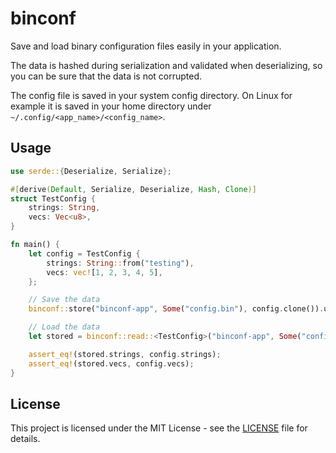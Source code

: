 # binconf

Save and load binary configuration files easily in your application.

The data is hashed during serialization and validated when deserializing, so you can be sure that the data is not corrupted.

The config file is saved in your system config directory. On Linux for example it is saved in your home directory under `~/.config/<app_name>/<config_name>`.

## Usage

```rust
use serde::{Deserialize, Serialize};

#[derive(Default, Serialize, Deserialize, Hash, Clone)]
struct TestConfig {
    strings: String,
    vecs: Vec<u8>,
}

fn main() {
    let config = TestConfig {
        strings: String::from("testing"),
        vecs: vec![1, 2, 3, 4, 5],
    };

    // Save the data
    binconf::store("binconf-app", Some("config.bin"), config.clone()).unwrap();

    // Load the data
    let stored = binconf::read::<TestConfig>("binconf-app", Some("config.bin"), false).unwrap();

    assert_eq!(stored.strings, config.strings);
    assert_eq!(stored.vecs, config.vecs);
}
```

## License

This project is licensed under the MIT License - see the [LICENSE](LICENSE) file for details.
